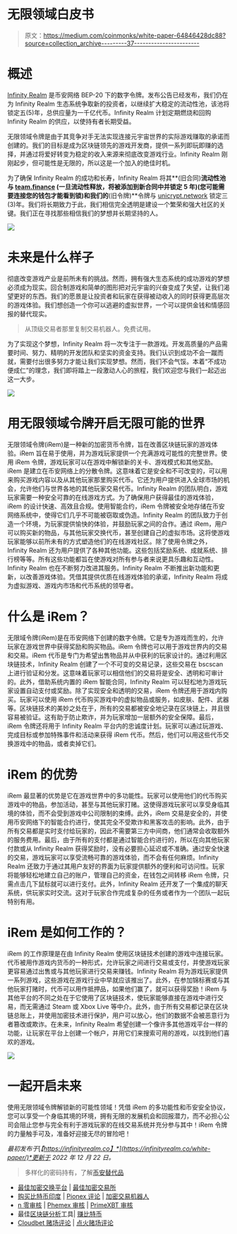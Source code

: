# 无限领域白皮书

> 原文：<https://medium.com/coinmonks/white-paper-64846428dc88?source=collection_archive---------37----------------------->

# 概述

[Infinity Realm](https://www.infinityrealm.co/) 是币安网络 BEP-20 下的数字令牌。发布公告已经发布，我们仍在为 Infinity Realm 生态系统争取新的投资者，以继续扩大稳定的流动性池，该池将锁定五(5)年，总供应量为一千亿代币。Infinity Realm 计划定期燃烧和回购 Infinity Realm 的供应，以使持有者长期受益。

无限领域令牌是由于其竞争对手无法实现连接元宇宙世界的实际游戏赚取的承诺而创建的。我们的目标是成为区块链领先的游戏开发商，提供一系列即玩即赚的选择，并通过将爱好转变为稳定的收入来源来彻底改变游戏行业。Infinity Realm 刚刚起步，但可能性是无限的，所以这是一个加入的绝佳时机。

为了确保 Infinity Realm 的成功和长寿，Infinity Realm 将其**(旧合同)**流动性池与 [team.finance](https://www.team.finance/view-coin/0x3609a30647d8DA11b660045f7c4248d99DA41858) **(一旦流动性释放，将被添加到新合同中并锁定 5 年)**(您可能需要连接您的钱包才能看到锁)和我们的**(旧令牌)**令牌与 [unicrypt.network](https://app.unicrypt.network/amm/pancake-v2/token/0x3609a30647d8DA11b660045f7c4248d99DA41858) 锁定三(3)年。我们将长期致力于此，我们相信完全透明是建设一个繁荣和强大社区的关键。我们正在寻找那些相信我们的梦想并长期坚持的人。

![](img/28ace661b314ad6135cdc30ee679a64f.png)

# 未来是什么样子

彻底改变游戏产业是前所未有的挑战。然而，拥有强大生态系统的成功游戏的梦想必须成为现实。回合制游戏和简单的图形把对元宇宙的兴奋变成了失望，让我们渴望更好的东西。我们的愿景是让投资者和玩家在获得被动收入的同时获得更高层次的游戏体验。我们想创造一个你可以逃避的虚拟世界，一个可以提供金钱和情感回报的替代现实。

> 从顶级交易者那里复制交易机器人。免费试用。

为了实现这个梦想，Infinity Realm 将一次专注于一款游戏。开发高质量的产品需要时间、努力、精明的开发团队和坚实的资金支持。我们认识到成功不会一蹴而就，需要付出很多努力才能让我们实现梦想。然而，我们不会气馁。本着“不成功便成仁”的理念，我们即将踏上一段激动人心的旅程，我们欢迎您与我们一起迈出这一大步。

![](img/00e29cf93f26772cab2ab1ad94d4a339.png)

# 用无限领域令牌开启无限可能的世界

无限领域令牌(iRem)是一种新的加密货币令牌，旨在改善区块链玩家的游戏体验。iRem 旨在易于使用，并为游戏玩家提供一个充满游戏可能性的完整世界。使用 iRem 令牌，游戏玩家可以在游戏中解锁新的关卡、游戏模式和其他奖励。iRem 是建立在币安网络上的分散令牌。这意味着它是安全和不可改变的，可以用来购买游戏内容以及从其他玩家那里购买代币。它还为用户提供进入全球市场的机会，允许他们与世界各地的其他玩家交易代币。Infinity Realm 的团队明白，游戏玩家需要一种安全可靠的在线游戏方式。为了确保用户获得最佳的游戏体验，iRem 的设计快速、高效且合规。使用智能合约，iRem 令牌被安全地存储在币安网络系统中，使得它们几乎不可能被窃取或伪造。Infinity Realm 的团队致力于创造一个环境，为玩家提供愉快的体验，并鼓励玩家之间的合作。通过 iRem，用户可以购买新的物品，与其他玩家交换代币，甚至创建自己的虚拟市场。这将使游戏玩家能够以前所未有的方式塑造他们的在线游戏社区。除了使用令牌之外，Infinity Realm 还为用户提供了各种其他功能。这些包括奖励系统、成就系统、排行榜等等。所有这些功能都旨在使游戏对所有参与者来说更具乐趣和互动性。Infinity Realm 也在不断努力改进其服务。Infinity Realm 不断推出新功能和更新，以改善游戏体验。凭借其提供优质在线游戏体验的承诺，Infinity Realm 将成为虚拟游戏、游戏内市场和代币系统的领导者。

# 什么是 iRem？

无限域令牌(iRem)是在币安网络下创建的数字令牌。它是专为游戏而生的，允许玩家在游戏世界中获得奖励和购买物品。iRem 令牌也可以用于游戏世界内的交易和交易。iRem 代币是专门为希望出售物品并从中获利的玩家设计的。通过利用区块链技术，Infinity Realm 创建了一个不可变的交易记录，这些交易在 bscscan 上进行验证和分发。这意味着玩家可以相信他们的交易将是安全、透明和可审计的。此外，借助系统内置的 iRem 智能合同，Infinity Realm 可以轻松地为游戏玩家设置自动支付或奖励。除了实现安全和透明的交易，iRem 令牌还用于游戏内购买。玩家可以使用 iRem 代币购买游戏中的虚拟物品或服务，如皮肤、配件、武器等。区块链技术的美妙之处在于，所有的交易都被安全地记录在区块链上，并且很容易被验证。这有助于防止欺诈，并为玩家增加一层额外的安全保障。最后，iRem 令牌还将用于 Infinity Realm 平台内的忠诚度计划。玩家可以通过玩游戏、完成目标或参加特殊事件和活动来获得 iRem 代币。然后，他们可以用这些代币交换游戏中的物品，或者卖掉它们。

# iRem 的优势

iRem 最显著的优势是它在游戏世界中的多功能性。玩家可以使用他们的代币购买游戏中的物品，参加活动，甚至与其他玩家打赌。这使得游戏玩家可以享受身临其境的体验，而不会受到游戏中公司限制的束缚。此外，iRem 交易是安全的，并使用币安网络下的智能合约进行，使其完全不受欺诈和黑客攻击的影响。此外，由于所有交易都是实时支付给玩家的，因此不需要第三方中间商，他们通常会收取额外的服务费用。最后，由于所有的支付都是通过智能合约进行的，所以在向其他玩家付款或从 Infinity Realm 获得奖励时，没有必要担心延迟或不准确。通过安全快速的交易，游戏玩家可以享受流畅可靠的游戏体验，而不会有任何麻烦。Infinity Realm 还致力于通过其用户友好的界面为玩家提供额外的便利和可访问性。玩家将能够轻松地建立自己的账户，管理自己的资金，在钱包之间转移 iRem 令牌，只需点击几下鼠标就可以进行支付。此外，Infinity Realm 还开发了一个集成的聊天系统，供玩家实时交流。这对于玩家合作完成复杂的任务或者作为一个团队一起玩特别有用。

# iRem 是如何工作的？

iRem 的工作原理是在由 Infinity Realm 使用区块链技术创建的游戏中连接玩家。代币被用作游戏内货币的一种形式，允许玩家之间进行交易或支付，并使游戏玩家更容易通过出售或与其他玩家进行交易来赚钱。Infinity Realm 将为游戏玩家提供一系列游戏，这些游戏在游戏行业中早就应该推出了。此外，在参加锦标赛或与其他玩家打赌时，代币可以用作抵押品，如果他们赢了，就可以获得奖励！iRem 与其他平台的不同之处在于它使用了区块链技术，使玩家能够直接在游戏中进行交易，而无需通过 Steam 或 Xbox Live 等中介。此外，由于所有交易都记录在区块链总账上，并使用加密技术进行保护，用户可以放心，他们的数据不会被恶意行为者篡改或欺诈。在未来，Infinity Realm 希望创建一个像许多其他游戏平台一样的功能，让玩家在平台上创建一个帐户，并用它们来搜索可用的游戏，以找到他们喜欢的游戏。

![](img/e8da04af323520527ead54f223fc02d1.png)

# 一起开启未来

使用无限领域令牌解锁新的可能性领域！凭借 iRem 的多功能性和币安安全协议，您可以享受一个身临其境的环境，拥有无限的发展机会和回报潜力，而不必担心公司会阻止您参与完全有利于游戏玩家的在线交易系统并充分参与其中！iRem 令牌的力量触手可及，准备好迎接无尽的冒险吧！

*最初发布于*[*【https://infinityrealm.co】*](https://infinityrealm.co/white-paper/)*更新于 2022 年 12 月 22 日。*

> 多样化的密码持有，了解[币安替代品](https://coincodecap.com/binance-alternatives)

*   [最佳加密交换平台](https://coincodecap.com/best-crypto-swap-platforms) | [最佳加密交易所](https://coincodecap.com/crypto-exchange)
*   [购买比特币印度](/coinmonks/buy-bitcoin-in-india-feb50ddfef94) | [Pionex 评论](/coinmonks/pionex-review-exchange-with-crypto-trading-bot-1e459d0191ea) | [加密交易机器人](/coinmonks/crypto-trading-bot-c2ffce8acb2a)
*   [n 零审核](/coinmonks/ngrave-zero-review-c465cf8307fc) | [Phemex 审核](/coinmonks/phemex-review-4cfba0b49e28) | [PrimeXBT 审核](/coinmonks/primexbt-review-88e0815be858)
*   最佳[区块链分析](https://bitquery.io/blog/best-blockchain-analysis-tools-and-software)工具| [赚比特币](/coinmonks/earn-bitcoin-6e8bd3c592d9)
*   [Cloudbet 赌场评论](https://coincodecap.com/cloudbet-casino-review) | [点火赌场评论](https://coincodecap.com/ignition-casino-review)